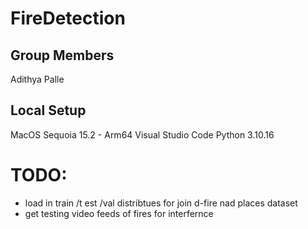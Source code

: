 # FireDetection

## Group Members
Adithya Palle

## Local Setup

MacOS Sequoia 15.2 - Arm64 
Visual Studio Code
Python 3.10.16

# TODO:
- load in train /t est /val distribtues for join d-fire nad places dataset
- get testing video feeds of fires for interfernce